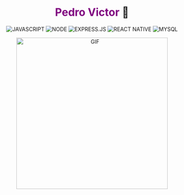 <h1 align="center"><span style="color: purple;">Pedro Victor</span> 🌱</h1>

<p align="center">
  <img src="https://img.shields.io/badge/JAVASCRIPT-F7DF1E?style=for-the-badge&logo=javascript&logoColor=white" alt="JAVASCRIPT">
  <img src="https://img.shields.io/badge/NODE-339933?style=for-the-badge&logo=node.js&logoColor=white" alt="NODE">
  <img src="https://img.shields.io/badge/EXPRESS.JS-FF6F61?style=for-the-badge&logo=express&logoColor=white" alt="EXPRESS.JS">
  <img src="https://img.shields.io/badge/REACT%20NATIVE-61DAFB?style=for-the-badge&logo=react&logoColor=white" alt="REACT NATIVE">
  <img src="https://img.shields.io/badge/MYSQL-4479A1?style=for-the-badge&logo=mysql&logoColor=white" alt="MYSQL">
</p>

<p align="center">
  <img src="https://media1.tenor.com/m/2LbKTiE-6tYAAAAC/michael-myers-halloween.gifL" alt="GIF" width="400">
</p>

